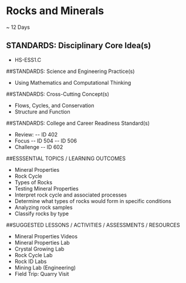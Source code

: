 # Rocks and Minerals
~ 12 Days	

## STANDARDS: Disciplinary Core Idea(s)	
- HS-ESS1.C

##STANDARDS: Science and Engineering Practice(s)
- Using Mathematics and Computational Thinking

##STANDARDS: Cross-Cutting Concept(s)
- Flows, Cycles, and Conservation
- Structure and Function

##STANDARDS: College and Career Readiness Standard(s)	
- Review: 
-- ID 402
- Focus
-- ID 504
-- ID 506
- Challenge
-- ID 602

##ESSSENTIAL TOPICS / LEARNING OUTCOMES
- Mineral Properties
- Rock Cycle
- Types of Rocks
- Testing Mineral Properties
- Interpret rock cycle and associated processes 
- Determine what types of rocks would form in specific conditions
- Analyzing rock samples
- Classify rocks by type

##SUGGESTED LESSONS / ACTIVITIES / ASSESSMENTS / RESOURCES
- Mineral Properties Videos
- Mineral Properties Lab
- Crystal Growing Lab
- Rock Cycle Lab
- Rock ID Labs
- Mining Lab (Engineering)
- Field Trip: Quarry Visit

